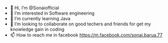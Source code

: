 - 👋 Hi, I’m @Sonaiofficial
- 👀 I’m interested in Software engineering
- 🌱 I’m currently learning Java
- 💞️ I’m looking to collaborate on good techers and friends for get my knowledge gain in coding
- 📫 How to reach me in facebook https://m.facebook.com/sonai.barua.77
 
<!---
Sonaiofficial/Sonaiofficial is a ✨ special ✨ repository because its `README.md` (this file) appears on your GitHub profile.
You can click the Preview link to take a look at your changes.
--->
